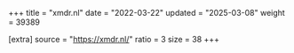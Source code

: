 +++
title = "xmdr.nl"
date = "2022-03-22"
updated = "2025-03-08"
weight = 39389

[extra]
source = "https://xmdr.nl/"
ratio = 3
size = 38
+++
